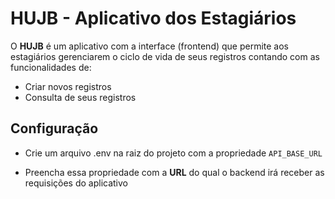 # HUJB - Aplicativo dos Estagiários

O **HUJB** é um aplicativo com a interface (frontend) que permite aos estagiários gerenciarem o ciclo de vida de seus registros contando com as funcionalidades de:

- Criar novos registros
- Consulta de seus registros

## Configuração

- Crie um arquivo .env na raiz do projeto com a propriedade `API_BASE_URL`

- Preencha essa propriedade com a **URL** do qual o backend irá receber as requisições do aplicativo

